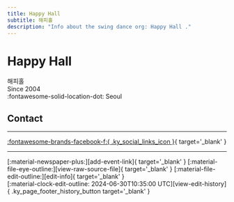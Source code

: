 ```yaml
---
title: Happy Hall 
subtitle: 해피홀
description: "Info about the swing dance org: Happy Hall ."
---
```


# Happy Hall 

해피홀  
Since 2004  
:fontawesome-solid-location-dot: Seoul  


## Contact


---

 [:fontawesome-brands-facebook-f:{ .ky_social_links_icon }](https://www.facebook.com/HappyDanceHall){ target='_blank' }

---

<div class="ky_page_footer" markdown>
<div class="ky_page_footer_trailing" markdown="span">
[:material-newspaper-plus:][add-event-link]{ target='_blank' }
[:material-file-eye-outline:][view-raw-source-file]{ target='_blank' }
[:material-file-edit-outline:][edit-info]{ target='_blank' }
</div>
<div class="ky_page_footer_leading" markdown="span">
[:material-clock-edit-outline: 2024-06-30T10:35:00 UTC][view-edit-history]{ .ky_page_footer_history_button target='_blank' }
</div>
</div>

[add-event-link]: https://github.com/swingdance/events/issues/new?assignees=&labels=add+event&projects=&template=02-add_entity.yml&title=%5Bko_KR%5D%20%3CName%3E&region=ko_KR&province=Seoul&city=Seoul&org_id=happy-hall "Add Event"
[view-raw-source-file]: https://github.com/swingdance/orgs/blob/main/ko_KR/happy-hall.json "View Raw Source File"
[edit-info]: https://github.com/swingdance/orgs/issues/new?assignees=&labels=update+org&projects=&template=03-update_entity.yml&title=%5Bko_KR%5D%20Happy%20Hall%C2%A0&region=ko_KR&id=happy-hall&name=Happy%20Hall%C2%A0 "Edit Info"

[view-edit-history]: https://github.com/swingdance/orgs/commits/main/ko_KR/happy-hall.json "View Edit History"
